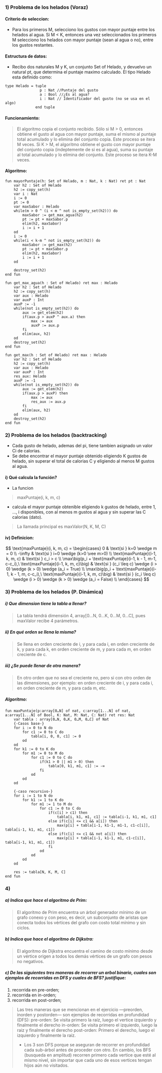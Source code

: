 ### 1) Problema de los helados (Voraz)

#### Criterio de seleccion:
- Para los primeros M, selecciono los gustos con mayor puntaje entre los helados al agua. Si M < K, entonces una vez seleccionados los primeros M selecciono los helados con mayor puntaje (sean al agua o no), entre los gustos restantes.

#### Estructura de datos:
- Recibo dos naturales M y K, un conjunto Set of Helado, y devuelvo un natural pt, que determina el puntaje maximo calculado. El tipo Helado esta definido como:
~~~
type Helado = tuple 
                p : Nat //Puntaje del gusto
                a : Bool //¿Es al agua?
                i : Nat // Identificador del gusto (no se usa en el algo)
              end tuple 
~~~
#### Funcionamiento: 
> El algoritmo copia el conjunto recibido. Sólo si M > 0, entonces obtiene el gusto al agua con mayor puntaje, suma el mismo al puntaje total acumulado y lo elimina del conjunto copia. Este proceso se itera M veces.
Si K > M, el algoritmo obtiene el gusto con mayor puntaje del conjunto copia (indeptemente de si es al agua), suma su puntaje al total acumulado y lo elimina del conjunto. Este proceso se itera K-M veces. 

#### Algoritmo:
~~~
fun mayorPuntaje(h: Set of Helado, m : Nat, k : Nat) ret pt : Nat
    var h2 : Set of Helado
    h2 := copy_set(h)
    var i : Nat
    i := 0
    pt := 0
    var maxSabor : Helado
    while(m > 0 ^ (i < m ^ not is_empty_set(h2))) do
        maxSabor := get_max_agua(h2)
        pt := pt + maxSabor.p
        elim(h2, maxSabor)
        i := i + 1
    od 
    i := 0 
    while(i < k-m ^ not is_empty_set(h2)) do
        maxSabor := get_max(h2)
        pt := pt + maxSabor.p
        elim(h2, maxSabor)
        i := i + 1
    od

    destroy_set(h2)
end fun 

fun get_max_agua(h : Set of Helado) ret max : Helado
    var h2 : Set of Helado 
    h2 := copy_set(h)
    var aux : Helado
    var auxP : Int
    auxP := -1
    while(not is_empty_set(h2)) do 
        aux := get_elem(h2)
        if(aux.p > auxP ^ aux.a) then
            max := aux
            auxP := aux.p 
        fi
        elim(aux, h2)
    od 
    destroy_set(h2)
end fun

fun get_max(h : Set of Helado) ret max : Helado
    var h2 : Set of Helado 
    h2 := copy_set(h)
    var aux : Helado
    var auxP : Int
    res_aux: Helado
    auxP := -1
    while(not is_empty_set(h2)) do 
        aux := get_elem(h2)
        if(aux.p > auxP) then
            max := aux
            res_aux := aux.p
        fi
        elim(aux, h2)
    od 
    destroy_set(h2)
end fun

~~~

### 2) Problema de los helados (backtracking)
- Cada gusto de helado, ademas del pi, tiene tambien asignado un valor Ci de calorias.
- Se debe encontrar el mayor puntaje obtenido eligiendo K gustos de helado, sin superar el total de calorias C y eligiendo al menos M gustos al agua. 

#### i) Qué calcula la función?
- La funcion 
> maxPuntaje(i, k, m, c)
- calcula el mayor puntaje obtenible eligiendo k gustos de helado, entre 1, ..., i disponibles, con al menos m gustos al agua y sin superar las C calorias (dato).
> La llamada principal es maxValor(N, K, M, C)

#### iv) Definicion:

$$
\text{maxPuntaje}(i, k, m, c) = 
\begin{cases}
  0       & \text{si }   k=0 \wedge m = 0 \\
  -\infty & \text{si }   i=0 \wedge (k>0 \vee m>0) \\
  \text{maxPuntaje}(i-1, k, m, c) & \text{si } c_i > c \\
  \max\big(p_i + \text{maxPuntaje}(i-1, k - 1, m-1, c-c_i),\ \text{maxPuntaje}(i-1, k, m, c)\big)
  & \text{si } (c_i \leq c) \wedge (i > 0) \wedge (k > 0) \wedge (a_i = True) \\
  \max\big(p_i + \text{maxPuntaje}(i-1, k - 1, m, c-c_i),\ \text{maxPuntaje}(i-1, k, m, c)\big)
  & \text{si } (c_i \leq c) \wedge (i > 0) \wedge (k > 0) \wedge (a_i = False) \\
\end{cases}
$$

### 3) Problema de los helados (P. Dinámica)

##### i) Que dimension tiene la tabla a llenar?
> La tabla tendrá dimensión 4, array[0…N, 0…K, 0…M, 0…C], pues maxValor recibe 4 parámetros.

##### ii) En qué orden se llena la misma? 
> Se llena en orden creciente de i, y para cada i, en orden creciente de k, y para cada k, en orden creciente de m, y para cada m, en orden creciente de c.
##### iii) ¿Se puede llenar de otra manera?
> En otro orden que no sea el creciente no, pero si con otro orden de las dimensiones, por ejemplo: en orden creciente de i, y para cada i, en orden creciente de m, y para cada m, etc.

##### Algoritmo: 
~~~
fun maxPuntaje(p:array[0…N] of nat, c:array[1...N] of nat, a:array[1...N] of Bool, K: Nat, M: Nat, C: Nat) ret res: Nat
    var tabla : array[0…N, 0…K, 0…M, 0…C] of Nat
    {-Casos base-}
    for i := 0 to N do
        for c1 := 0 to C do
            tabla[i, 0, 0, c1] := 0
        od
    od
    for k1 := 0 to K do
        for m1 := 0 to M do
            for c1 := 0 to C do
                if(k1 > 0 || m1 > 0) then 
                    tabla[0, k1, m1, c1] := -∞
                fi 
            od
        od
    od

    {-caso recursivo-}
    for i := 1 to N do
        for k1 := 1 to K do
            for m1 := 1 to M do
                for c1 := 0 to C do
                    if(c[i] > c1) then 
                        tabla[i, k1, m1, c1] := tabla[i-1, k1, m1, c1]
                    else if(c[i] <= c1 && a[i]) then 
                        max(p[i] + tabla[i-1, k1-1, m1-1, c1-c[i]], tabla[i-1, k1, m1, c1])
                    else if(c[i] <= c1 && not a[i]) then
                        max(p[i] + tabla[i-1, k1-1, m1, c1-c[i]], tabla[i-1, k1, m1, c1])
                    fi 
                od
            od
        od 
    od

    res := tabla[N, K, M, C]
end fun 
~~~

### 4)
##### a) Indica que hace el algoritmo de Prim:
> El algoritmo de Prim encuentra un árbol generador mínimo de un grafo conexo y con peso, es decir, un subconjunto de aristas que conecta todos los vértices del grafo con costo total mínimo y sin ciclos.
##### b) Indica que hace el algoritmo de Dijkstra:
> El algoritmo de Dijkstra encuentra el camino de costo mínimo desde un vértice origen a todos los demás vértices de un grafo con pesos no negativos.
##### c) De las siguientes tres maneras de recorrer un arbol binario, cuales son ejemplos de recorridas en DFS y cuales de BFS? justifique: 
1) recorrida en pre-orden; 
2)  recorrida en in-orden; 
3) recorrida en post-orden; 

> Las tres maneras que se mencionan en el ejercicio —preorden, inorden y postorden— son ejemplos de recorridas en profundidad (DFS):
pre-orden: Se visita primero la raíz, luego el vertice izquierdo y finalmente el derecho
in-orden: Se visita primero el izquierdo, luego la raiz y finalmente el derecho
post-orden: Primero el derecho, luego el izquierdo y finalmente la raíz.
> - Los 3 son DFS porque se aseguran de recorrer en profundidad cada sub-árbol antes de proceder con otro. En cambio, los BFS (busqueda en amplitud) recorren primero cada vertice que esté al mismo nivel, sin importar que cada uno de esos vertices tengan hijos aún no visitados.  